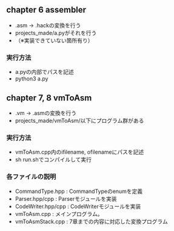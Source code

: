## chapter 6 assembler

* .asm -> .hackの変換を行う
* projects_made/a.pyがそれを行う
* （※実装できていない箇所有り）

### 実行方法

* a.pyの内部でパスを記述
* python3 a.py

## chapter 7, 8 vmToAsm
* .vm -> .asmの変換を行う
* projects_made/vmToAsm/以下にプログラム群がある

### 実行方法

* vmToAsm.cpp内のifilename, ofilenameにパスを記述
* sh run.shでコンパイルして実行

### 各ファイルの説明

* CommandType.hpp : CommandTypeのenumを定義
* Parser.hpp/cpp : Parserモジュールを実装
* CodeWriter.hpp/cpp : CodeWriterモジュールを実装
* vmToAsm.cpp : メインプログラム。
* vmToAsmStack.cpp : 7章までの内容に対応した変換プログラム

